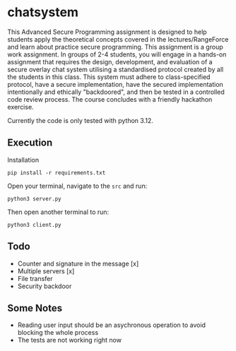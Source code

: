 # chatsystem
This Advanced Secure Programming assignment is designed to help students apply the theoretical concepts covered in the lectures/RangeForce and learn about practice secure programming. This assignment is a group work assignment.  In groups of 2-4 students, you will engage in a hands-on assignment that requires the design, development, and evaluation of a secure overlay chat system utilising a standardised protocol created by all the students in this class. This system must adhere to class-specified protocol, have a secure implementation, have the secured implementation intentionally and ethically "backdoored", and then be tested in a controlled code review process. The course concludes with a friendly hackathon exercise.

Currently the code is only tested with python 3.12.

## Execution
Installation
```
pip install -r requirements.txt
```

Open your terminal, navigate to the `src` and run:
```
python3 server.py
```

Then open another terminal to run:
```
python3 client.py
```

## Todo
- Counter and signature in the message [x]
- Multiple servers [x]
- File transfer
- Security backdoor

## Some Notes
- Reading user input should be an asychronous operation to avoid blocking the whole process
- The tests are not working right now